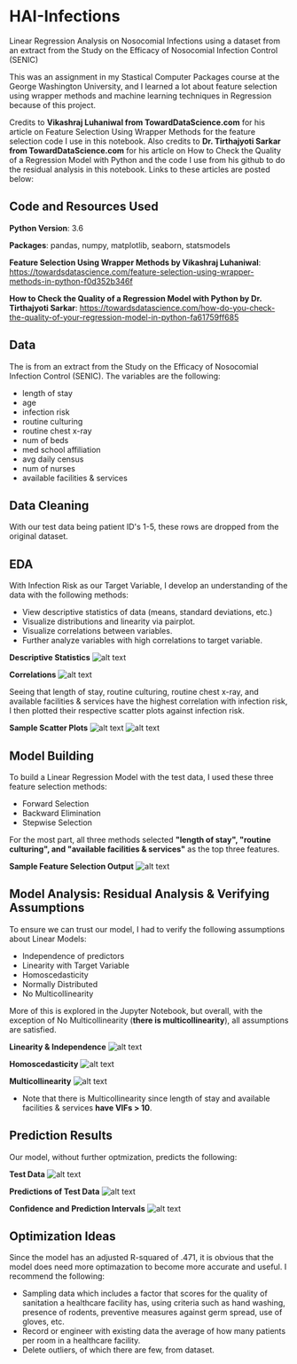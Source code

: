 # HAI-Infections
Linear Regression Analysis on Nosocomial Infections using a dataset from an extract from the Study on the Efficacy of Nosocomial Infection Control (SENIC)

This was an assignment in my Stastical Computer Packages course at the George Washington University, and I learned a lot about feature selection using wrapper methods and machine learning techniques in Regression because of this project.

Credits to **Vikashraj Luhaniwal from TowardDataScience.com** for his article on Feature Selection Using Wrapper Methods for the feature selection code I use in this  notebook. Also credits to **Dr. Tirthajyoti Sarkar from TowardDataScience.com** for  his article on How to Check the Quality of a Regression Model with Python and the code I use from his github to do the residual analysis in this notebook. Links to these articles are posted below:

## Code and Resources Used

**Python Version**: 3.6

**Packages**: pandas, numpy, matplotlib, seaborn, statsmodels

**Feature Selection Using Wrapper Methods by Vikashraj Luhaniwal**: https://towardsdatascience.com/feature-selection-using-wrapper-methods-in-python-f0d352b346f

**How to Check the Quality of a Regression Model with Python by Dr. Tirthajyoti Sarkar**: https://towardsdatascience.com/how-do-you-check-the-quality-of-your-regression-model-in-python-fa61759ff685

## Data

The is from an extract from the Study on the Efficacy of Nosocomial Infection Control (SENIC). The variables are the following:
- length of stay
- age
- infection risk
- routine culturing 
- routine chest x-ray
- num of beds
- med school affiliation 
- avg daily census 
- num of nurses
- available facilities & services

## Data Cleaning
With our test data being patient ID's 1-5, these rows are dropped from the original dataset.

## EDA
With Infection Risk as our Target Variable, I develop an understanding of the data with the following methods:
- View descriptive statistics of data (means, standard deviations, etc.)
- Visualize distributions and linearity via pairplot.
- Visualize correlations between variables.
- Further analyze variables with high correlations to target variable.

**Descriptive Statistics**
![alt text](https://github.com/MarcelinoV/HAI-Infections/blob/master/Images/Desc_Stats.jpg "Descriptive Stats of Features")


**Correlations**
![alt text](https://github.com/MarcelinoV/HAI-Infections/blob/master/Images/Heatmap.jpg "Heatmap of Pearson Correlations between Variables")

Seeing that length of stay, routine culturing, routine chest x-ray, and available facilities & services have the highest correlation with infection risk, I then plotted their respective scatter plots against infection risk.

**Sample Scatter Plots**
![alt text](https://github.com/MarcelinoV/HAI-Infections/blob/master/Images/l_s_scatter.jpg "length of stay vs. infection risk")
![alt text](https://github.com/MarcelinoV/HAI-Infections/blob/master/Images/af&s_scatter.jpg "available facilities & services vs. infection risk")

## Model Building
To build a Linear Regression Model with the test data, I used these three feature selection methods:
- Forward Selection
- Backward Elimination
- Stepwise Selection

For the most part, all three methods selected **"length of stay", "routine culturing", and "available facilities & services"** as the top three features.

**Sample Feature Selection Output**
![alt text](https://github.com/MarcelinoV/HAI-Infections/blob/master/Images/Stepwise.jpg "Output with selected features (First Line) and OLS Regression Results")

## Model Analysis: Residual Analysis & Verifying Assumptions
To ensure we can trust our model, I had to verify the following assumptions about Linear Models:
- Independence of predictors
- Linearity with Target Variable
- Homoscedasticity
- Normally Distributed
- No Multicollinearity 

More of this is explored in the Jupyter Notebook, but overall, with the exception of No Multicollinearity (**there is multicollinearity**), all assumptions are satisfied.

**Linearity & Independence**
![alt text](https://github.com/MarcelinoV/HAI-Infections/blob/master/Images/r_c_res.jpg "Routine Culturing Residual Plot")

**Homoscedasticity**
![alt text](https://github.com/MarcelinoV/HAI-Infections/blob/master/Images/homo.jpg "Fitted vs Residuals Plot: Homoscedasticity")

**Multicollinearity**
![alt text](https://github.com/MarcelinoV/HAI-Infections/blob/master/Images/vif.jpg "Variance Inflation Factors")
- Note that there is Multicollinearity since length of stay and available facilities & services **have VIFs > 10**.

## Prediction Results

Our model, without further optmization, predicts the following:

**Test Data**
![alt text](https://github.com/MarcelinoV/HAI-Infections/blob/master/Images/test.jpg "Variance Inflation Factors")

**Predictions of Test Data**
![alt text](https://github.com/MarcelinoV/HAI-Infections/blob/master/Images/predictions.jpg "Variance Inflation Factors")

**Confidence and Prediction Intervals**
![alt text](https://github.com/MarcelinoV/HAI-Infections/blob/master/Images/conf_pred_inf.jpg "Variance Inflation Factors")

## Optimization Ideas
Since the model has an adjusted R-squared of .471, it is obvious that the model does need more optimazation to become more accurate and useful. I recommend the following:
- Sampling data which includes a factor that scores for the quality of sanitation a healthcare facility has, using criteria such as hand washing, presence of rodents, preventive measures against germ spread, use of gloves, etc. 
- Record or engineer with existing data the average of how many patients per room in a healthcare facility.
- Delete outliers, of which there are few, from dataset.
